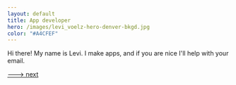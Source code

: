 ```yaml
---
layout: default
title: App developer
hero: /images/levi_voelz-hero-denver-bkgd.jpg
color: "#A4CFEF"
---
```

Hi there! My name is Levi. I make apps, and if you are nice I'll help with your email.

[---> next](/about)
